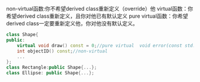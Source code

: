 non-virtual函数:你不希望derived class重新定义（override）他
virtual函数：你希望derived class重新定义，且你对他已有默认定义
pure virtual函数：你希望derived class一定要重新定义他，你对他没有默认定义。
```C++
class Shape{
public:
    virtual void draw() const = 0;//pure virtual  void error(const std::string& msg);//impure virtual
    int objectID() const;//non-virtual
    ...
};
class Rectangle:public Shape{...};
class Ellipse: public Shape{...};
```